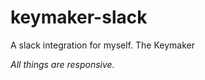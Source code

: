 keymaker-slack
==============

A slack integration for myself. The Keymaker


*All things are responsive.*
